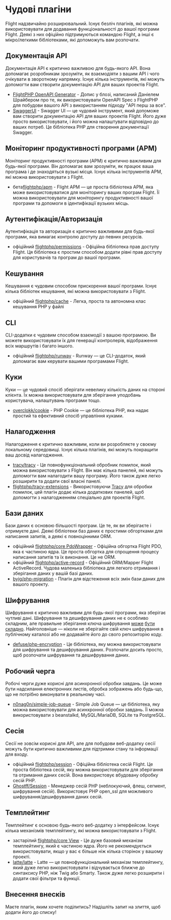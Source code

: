 # Чудові плагіни

Flight надзвичайно розширювальний. Існує безліч плагінів, які можна використовувати для додавання функціональності до вашої програми Flight. Деякі з них офіційно підтримуються командою Flight, а інші є мікро/легкими бібліотеками, які допоможуть вам розпочати.

## Документація API

Документація API є критично важливою для будь-якого API. Вона допомагає розробникам зрозуміти, як взаємодіяти з вашим API і чого очікувати в зворотному напрямку. Існує кілька інструментів, які можуть допомогти вам створити документацію API для ваших проектів Flight.

- [FlightPHP OpenAPI Generator](https://dev.to/danielsc/define-generate-and-implement-an-api-first-approach-with-openapi-generator-and-flightphp-1fb3) - Допис у блозі, написаний Даніелем Шрайбером про те, як використовувати OpenAPI Spec з FlightPHP для побудови вашого API з використанням підходу "API перш за все".
- [SwaggerUI](https://github.com/zircote/swagger-php) - Swagger UI — це чудовий інструмент, який допоможе вам створити документацію API для ваших проектів Flight. Його дуже просто використовувати, і його можна налаштувати відповідно до ваших потреб. Це бібліотека PHP для створення документації Swagger.

## Моніторинг продуктивності програми (APM)

Моніторинг продуктивності програми (APM) є критично важливим для будь-якої програми. Він допомагає вам зрозуміти, як працює ваша програма і де знаходяться вузькі місця. Існує кілька інструментів APM, які можна використовувати з Flight.
- <span class="badge bg-info">бета</span>[flightphp/apm](/awesome-plugins/apm) - Flight APM — це проста бібліотека APM, яка може використовуватися для моніторингу ваших програм Flight. Її можна використовувати для моніторингу продуктивності вашої програми та допомоги в ідентифікації вузьких місць.

## Аутентифікація/Авторизація

Аутентифікація та авторизація є критично важливими для будь-якої програми, яка вимагає контролю доступу до певних ресурсів.

- <span class="badge bg-primary">офіційний</span> [flightphp/permissions](/awesome-plugins/permissions) - Офіційна бібліотека прав доступу Flight. Ця бібліотека є простим способом додати рівні прав доступу для користувачів та програм до вашої програми.

## Кешування

Кешування є чудовим способом прискорення вашої програми. Існує кілька бібліотек кешування, які можна використовувати з Flight.

- <span class="badge bg-primary">офіційний</span> [flightphp/cache](/awesome-plugins/php-file-cache) - Легка, проста та автономна клас кешування PHP у файлі

## CLI

CLI-додатки є чудовим способом взаємодії з вашою програмою. Ви можете використовувати їх для генерації контролерів, відображення всіх маршрутів і багато іншого.

- <span class="badge bg-primary">офіційний</span> [flightphp/runway](/awesome-plugins/runway) - Runway — це CLI-додаток, який допомагає вам керувати вашими програмами Flight.

## Куки

Куки — це чудовий спосіб зберігати невелику кількість даних на стороні клієнта. Їх можна використовувати для зберігання уподобань користувача, налаштувань програми тощо.

- [overclokk/cookie](/awesome-plugins/php-cookie) - PHP Cookie — це бібліотека PHP, яка надає простий та ефективний спосіб управління куками.

## Налагодження

Налагодження є критично важливим, коли ви розробляєте у своєму локальному середовищі. Існує кілька плагінів, які можуть покращити ваш досвід налагодження.

- [tracy/tracy](/awesome-plugins/tracy) - Це повнофункціональний обробник помилок, який можна використовувати з Flight. Він має кілька панелей, які можуть допомогти вам налагодити вашу програму. Його також дуже легко розширити та додати свої власні панелі.
- [flightphp/tracy-extensions](/awesome-plugins/tracy-extensions) - Використовуючи [Tracy](/awesome-plugins/tracy) для обробки помилок, цей плагін додає кілька додаткових панелей, щоб допомогти з налагодженням спеціально для проектів Flight.

## Бази даних

Бази даних є основою більшості програм. Це те, як ви зберігаєте і отримуєте дані. Деякі бібліотеки баз даних є простими обгортками для написання запитів, а деякі є повноцінними ORM.

- <span class="badge bg-primary">офіційний</span> [flightphp/core PdoWrapper](/awesome-plugins/pdo-wrapper) - Офіційна обгортка Flight PDO, яка є частиною ядра. Це проста обгортка для спрощення процесу написання запитів та їх виконання. Це не ORM.
- <span class="badge bg-primary">офіційний</span> [flightphp/active-record](/awesome-plugins/active-record) - Офіційний ORM/Mapper Flight ActiveRecord. Чудова маленька бібліотека для легкого отримання і зберігання даних у вашій базі даних.
- [byjg/php-migration](/awesome-plugins/migrations) - Плагін для відстеження всіх змін бази даних для вашого проекту.

## Шифрування

Шифрування є критично важливим для будь-якої програми, яка зберігає чутливі дані. Шифрування та дешифрування даних не є особливо складним, але правильне зберігання ключа шифрування [може](https://stackoverflow.com/questions/6767839/where-should-i-store-an-encryption-key-for-php#:~:text=Write%20a%20php%20config%20file%20and%20store%20it,folder%20is%20not%20accessible%20to%20the%20end%20user.) [бути](https://www.reddit.com/r/PHP/comments/luqsn/the_encryption_key_where_do_you_store_it/) [складно](https://security.stackexchange.com/questions/48047/location-to-store-an-encryption-key). Найголовніше — ніколи не зберігайте свій ключ шифрування в публічному каталозі або не додавайте його до свого репозиторію коду.

- [defuse/php-encryption](/awesome-plugins/php-encryption) - Це бібліотека, яку можна використовувати для шифрування та дешифрування даних. Розпочати досить просто, щоб розпочати шифрування та дешифрування даних.

## Робочий черга

Робочі черги дуже корисні для асинхронної обробки завдань. Це може бути надсилання електронних листів, обробка зображень або будь-що, що не потрібно виконувати в реальному часі.

- [n0nag0n/simple-job-queue](/awesome-plugins/simple-job-queue) - Simple Job Queue — це бібліотека, яку можна використовувати для асинхронної обробки завдань. Її можна використовувати з beanstalkd, MySQL/MariaDB, SQLite та PostgreSQL.

## Сесія

Сесії не зовсім корисні для API, але для побудови веб-додатку сесії можуть бути критично важливими для підтримки стану та інформації для входу.

- <span class="badge bg-primary">офіційний</span> [flightphp/session](/awesome-plugins/session) - Офіційна бібліотека сесій Flight. Це проста бібліотека сесій, яку можна використовувати для зберігання та отримання даних сесій. Вона використовує вбудовану обробку сесій PHP.
- [Ghostff/Session](/awesome-plugins/ghost-session) - Менеджер сесій PHP (неблокуючий, флеш, сегмент, шифрування сесій). Використовує PHP open_ssl для можливого шифрування/дешифрування даних сесій.

## Темплейтинг

Темплейтинг є основою будь-якого веб-додатку з інтерфейсом. Існує кілька механізмів темплейтингу, які можна використовувати з Flight.

- <span class="badge bg-warning">застарілий</span> [flightphp/core View](/learn#views) - Це дуже базовий механізм темплейтингу, який є частиною ядра. Його не рекомендується використовувати, якщо у вас є більше ніж кілька сторінок у вашому проекті.
- [latte/latte](/awesome-plugins/latte) - Latte — це повнофункціональний механізм темплейтингу, який дуже легко використовувати і відчувається ближче до синтаксису PHP, ніж Twig або Smarty. Також дуже легко розширити і додати свої фільтри та функції.

## Внесення внесків

Маєте плагін, яким хочете поділитись? Надішліть запит на злиття, щоб додати його до списку!
